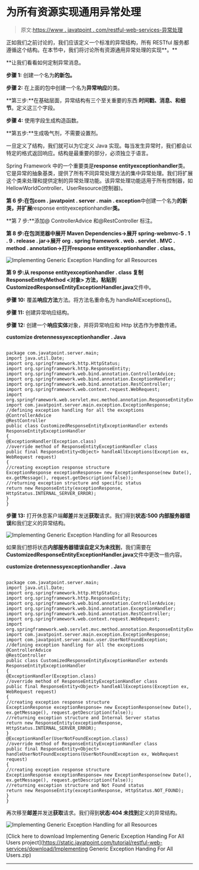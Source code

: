 # 为所有资源实现通用异常处理

> 原文:[https://www . javatpoint . com/restful-web-services-异常处理](https://www.javatpoint.com/restful-web-services-exception-handling)

正如我们之前讨论的，我们应该定义一个标准的异常结构，所有 RESTful 服务都遵循这个结构。在本节中，我们将讨论所有资源通用异常处理的实现**。**

 **让我们看看如何定制异常消息。

**步骤 1:** 创建一个名为**的新包。**

**步骤 2:** 在上面的包中创建一个名为**异常响应**的类。

**第三步:**在基础层面，异常结构有三个至关重要的东西:**时间戳、消息、**和**细节**。定义这三个字段。

**步骤 4:** 使用字段生成构造函数。

**第五步:**生成吸气剂，不需要设置剂。

一旦定义了结构，我们就可以为它定义 Java 实现。每当发生异常时，我们都会以特定的格式返回响应。结构是最重要的部分，必须独立于语言。

Spring Framework 中的一个重要类是**response entityexceptionhandler**类。它是异常的抽象基类，提供了所有不同异常处理方法的集中异常处理。我们将扩展这个类来处理和提供定制的异常处理功能。该异常处理功能适用于所有控制器，如 HellowWorldController、UserResource(控制器)。

**第 6 步:**在包**com . javatpoint . server . main . exception**中创建一个名为**的新类，并扩展**response entityexceptionhandler**类。**

**第 7 步:**添加@ ControllerAdvice 和@RestController 标注。

**第 8 步:**在包浏览器中展开 Maven Dependencies->展开 spring-webmvc-5 . 1 . 9 . release . jar->展开 org . spring framework . web . servlet . MVC . method . annotation->打开**response entityexceptionhandler . class**。

![Implementing Generic Exception Handling for all Resources](../Images/13764d8f19833caf5bf5f4a7d34ffa4a.png)

**第 9 步:**从 response entityexceptionhandler . class 复制 **ResponseEntityMethod <对象>** 方法，粘贴到**CustomizedResponseEntityExceptionHandler.java**文件中。

**步骤 10:** 覆盖**响应方法**方法。将方法名重命名为 handleAllExceptions()。

**步骤 11:** 创建异常响应结构。

**步骤 12:** 创建一个**响应实体**对象，并将异常响应和 Http 状态作为参数传递。

**customize dretennessyexceptionhandler . Java**

```

package com.javatpoint.server.main;
import java.util.Date;
import org.springframework.http.HttpStatus;
import org.springframework.http.ResponseEntity;
import org.springframework.web.bind.annotation.ControllerAdvice;
import org.springframework.web.bind.annotation.ExceptionHandler;
import org.springframework.web.bind.annotation.RestController;
import org.springframework.web.context.request.WebRequest;
import org.springframework.web.servlet.mvc.method.annotation.ResponseEntityExceptionHandler;
import com.javatpoint.server.main.exception.ExceptionResponse;
//defining exception handling for all the exceptions
@ControllerAdvice
@RestController
public class CustomizedResponseEntityExceptionHandler extends ResponseEntityExceptionHandler
{
@ExceptionHandler(Exception.class)
//override method of ResponseEntityExceptionHandler class
public final ResponseEntity<Object> handleAllExceptions(Exception ex, WebRequest request)
{
//creating exception response structure
ExceptionResponse exceptionResponse= new ExceptionResponse(new Date(), ex.getMessage(), request.getDescription(false));
//returning exception structure and specific status 
return new ResponseEntity(exceptionResponse, HttpStatus.INTERNAL_SERVER_ERROR);
}
}

```

**步骤 13:** 打开休息客户端**邮差**并发送**获取**请求。我们得到**状态:500 内部服务器错误**和我们定义的异常结构。

![Implementing Generic Exception Handling for all Resources](../Images/ad8dc3637c670dc2eb8bca40c89decff.png)

如果我们想将状态**内部服务器错误自定义为未找到**，我们需要在**CustomizedResponseEntityExceptionHandler.java**文件中更改一些内容。

**customize dretennessyexceptionhandler . Java**

```

package com.javatpoint.server.main;
import java.util.Date;
import org.springframework.http.HttpStatus;
import org.springframework.http.ResponseEntity;
import org.springframework.web.bind.annotation.ControllerAdvice;
import org.springframework.web.bind.annotation.ExceptionHandler;
import org.springframework.web.bind.annotation.RestController;
import org.springframework.web.context.request.WebRequest;
import org.springframework.web.servlet.mvc.method.annotation.ResponseEntityExceptionHandler;
import com.javatpoint.server.main.exception.ExceptionResponse;
import com.javatpoint.server.main.user.UserNotFoundException;
//defining exception handling for all the exceptions 
@ControllerAdvice
@RestController
public class CustomizedResponseEntityExceptionHandler extends ResponseEntityExceptionHandler
{
@ExceptionHandler(Exception.class)
//override method of ResponseEntityExceptionHandler class
public final ResponseEntity<Object> handleAllExceptions(Exception ex, WebRequest request)
{
//creating exception response structure
ExceptionResponse exceptionResponse= new ExceptionResponse(new Date(), ex.getMessage(), request.getDescription(false));
//returning exception structure and Internal Server status 
return new ResponseEntity(exceptionResponse, HttpStatus.INTERNAL_SERVER_ERROR);
}
@ExceptionHandler(UserNotFoundException.class)
//override method of ResponseEntityExceptionHandler class
public final ResponseEntity<Object> handleUserNotFoundExceptions(UserNotFoundException ex, WebRequest request)
{
//creating exception response structure
ExceptionResponse exceptionResponse= new ExceptionResponse(new Date(), ex.getMessage(), request.getDescription(false));
//returning exception structure and Not Found status 
return new ResponseEntity(exceptionResponse, HttpStatus.NOT_FOUND);
}	
}

```

再次移至**邮差**并发送**获取**请求。我们得到**状态:404 未找到**定义的异常结构。

![Implementing Generic Exception Handling for all Resources](../Images/7657d0f126665d6fa86b4ea2d2f56ad8.png)

[Click here to download Implementing Generic Exception Handing For All Users project](https://static.javatpoint.com/tutorial/restful-web-services/download/Implementing Generic Exception Handing For All Users.zip)

* * ***